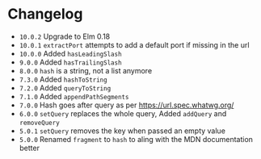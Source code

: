 # Changelog

- `10.0.2`   Upgrade to Elm 0.18
- `10.0.1`   `extractPort` attempts to add a default port if missing in the url
- `10.0.0`   Added `hasLeadingSlash`
- `9.0.0`    Added `hasTrailingSlash`
- `8.0.0`    `hash` is a string, not a list anymore
- `7.3.0`    Added `hashToString`
- `7.2.0`    Added `queryToString`
- `7.1.0`    Added `appendPathSegments`
- `7.0.0`    Hash goes after query as per https://url.spec.whatwg.org/
- `6.0.0`    `setQuery` replaces the whole query, Added `addQuery` and `removeQuery`
- `5.0.1`    `setQuery` removes the key when passed an empty value
- `5.0.0`    Renamed `fragment` to `hash` to aling with the MDN documentation better